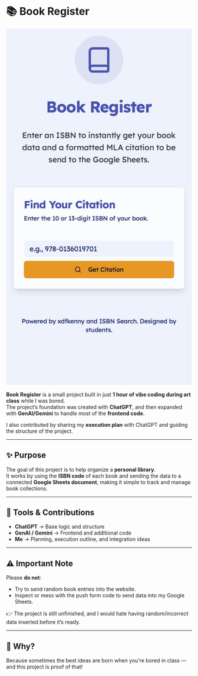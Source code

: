 # 📚 Book Register

![Book Register Preview](https://github.com/xdfkenny/Book-Register-WebApp/blob/main/IMG_0684.jpeg)

**Book Register** is a small project built in just **1 hour of vibe coding during art class** while I was bored.  
The project’s foundation was created with **ChatGPT**, and then expanded with **GenAI/Gemini** to handle most of the **frontend code**.  

I also contributed by sharing my **execution plan** with ChatGPT and guiding the structure of the project.  

---

## ✨ Purpose

The goal of this project is to help organize a **personal library**.  
It works by using the **ISBN code** of each book and sending the data to a connected **Google Sheets document**, making it simple to track and manage book collections.  

---

## 🚀 Tools & Contributions

- **ChatGPT** → Base logic and structure  
- **GenAI / Gemini** → Frontend and additional code  
- **Me** → Planning, execution outline, and integration ideas  

---

## ⚠️ Important Note

Please **do not**:  
- Try to send random book entries into the website.  
- Inspect or mess with the push form code to send data into my Google Sheets.  

👉 The project is still unfinished, and I would hate having random/incorrect data inserted before it’s ready.  

---

## 📖 Why?

Because sometimes the best ideas are born when you’re bored in class — and this project is proof of that!